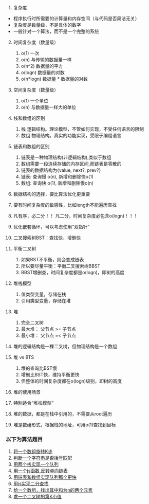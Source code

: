 1. 复杂度
* 程序执行时所需要的计算量和内存空间（与代码是否简洁无关）
* 复杂度是数量级，不是具体的数字
* 一般针对一个算法，而不是一个完整的系统

2. 时间复杂度（数量级）
   1. o(1) 一次
   2. o(n) 与传输的数据量一样
   3. o(n^2) 数据量的平方
   4. o(logn) 数据量的对数
   5. o(n*logn) 数据量 * 数据量的对数

3. 空间复杂度（数量级）
   1. o(1) 一个单位
   2. o(n) 与数据量一样大的单位

4. 栈和数组的区别
   1. 栈     逻辑结构。理论模型，不管如何实现，不受任何语言的限制
   2. 数组   物理结构。真实的功能实现，受限于编程语言

5. 链表和数组的区别
   1. 链表是一种物理结构(非逻辑结构),类似于数组
   2. 数组需要一段连续存储的内存区间,而链表是零散的
   3. 链表的数据结构为{value, next?, prev?}
   4. 链表: 查询慢 o(n), 新增和删除快o(1)
   5. 数组: 查询快 o(1), 新增和删除慢o(n)

6. 数据结构的选择，要比算法优化更重要

7. 要有时间复杂度的敏感性，比如length不能遍历查找

8. 凡有序，必二分！！ 凡二分，时间复杂度必包含o(logn)！！！

9. 优化嵌套循环，可以考虑使用“双指针”

10. 二叉搜索树BST：查找快，增删快

11. 平衡二叉树
    1. 如果BST不平衡，则会变成链表
    2. 所以要尽量平衡：平衡二叉搜索树BBST
    3. BBST增删查，时间复杂度都是o(logn)，即树的高度

12. 堆栈模型
    1. 值类型变量，存储在栈
    2. 引用类型变量，存储在堆

13. 堆
    1. 完全二叉树
    2. 最大堆： 父节点 >= 子节点
    3. 最小堆： 父节点 =< 子节点

13. 堆的逻辑结构是一棵二叉树，但物理结构是一个数组

14. 堆 vs BTS
    1. 堆的查询比BST慢
    2. 增删比BST快，维持平衡更快
    3. 但整体的时间复杂度都在o(logn)级别，即树的高度

15. 堆的使用场景
   1. 特别适合“堆栈模型”
   2. 堆的数据，都是在栈中引用的，不需要从root遍历
   3. 堆是数组形式，根据栈的地址，可用o(1)查找到目标

### 以下为算法题目

1. [将一个数组旋转K步](answer/rorate.js)
2. [判断一个字符串是否括号匹配](answer/matchBracket.js)
3. [用两个栈实现一个队列](answer/two-stacks-one-queue.js)
4. [用一个js函数,反转单向链表](answer/reverse-link-list.js)
5. [用链表和数组实现队列那个更快](answer/queue-with-list.js)
6. [用js实现二分查找](answer/binary-search.js)
7. [给一个数组，找出其中和为n的两个元素](answer/two-numbers-sum.js)
8. [求一个二叉树的第K小值](answer/binary-search-tree.js)